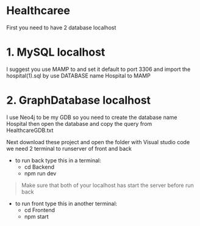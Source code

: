 # Healthcaree
 
First you need to have 2 database localhost 
# 1. MySQL localhost
  I suggest you use MAMP to and set it default to port 3306 and import the hospital(1).sql by use DATABASE name Hospital to MAMP
# 2. GraphDatabase localhost
  I use Neo4j to be my GDB so you need to create the database name Hospital then open the database and copy the query from HealthcareGDB.txt


Next download these project and open the folder with Visual studio code 
we need 2 terminal to runserver of front and back
- to run back type this in a terminal: 
	- cd Backend
 	- npm run dev 
> Make sure that both of your localhost has start the server before run back

- to run front type this in another terminal:
  - cd Frontend
  - npm start
